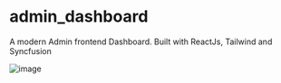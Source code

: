 # admin_dashboard
A modern Admin frontend Dashboard. Built with ReactJs, Tailwind and Syncfusion

![image](https://user-images.githubusercontent.com/25077504/169674195-d2c0041d-18ba-4ae7-ac4a-046c8e49a49c.png)

